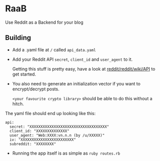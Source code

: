 # RaaB
Use Reddit as a Backend for your blog

## Building

* Add a .yaml file at `/` called `api_data.yaml`

 * Add your Reddit API `secret`, `client_id` and `user_agent` to it. 
   
   Getting this stuff is pretty easy, have a look at [reddit/reddit/wiki/API](https://github.com/reddit/reddit/wiki/API) to get started.

 * You also need to generate an initialization vector if you want to encrypt/decrypt posts. 
   
   `<your favourite crypto library>` should be able to do this without a hitch.
   
The yaml file should end up looking like this: 

    api:
      secret: "XXXXXXXXXXXXXXXXXXXXXXXXXXXXXXXXXXX"
      client_id: "XXXXXXXXXXXXXX"
      user_agent: "Web:XXXX:vn.n.n (by /u/XXXXX)"
      iv: "XXXXXXXXXXXXXXXXXXXXXXXX"
      subreddit: "XXXXXXXX"

 * Running the app itself is as simple as `ruby routes.rb`
